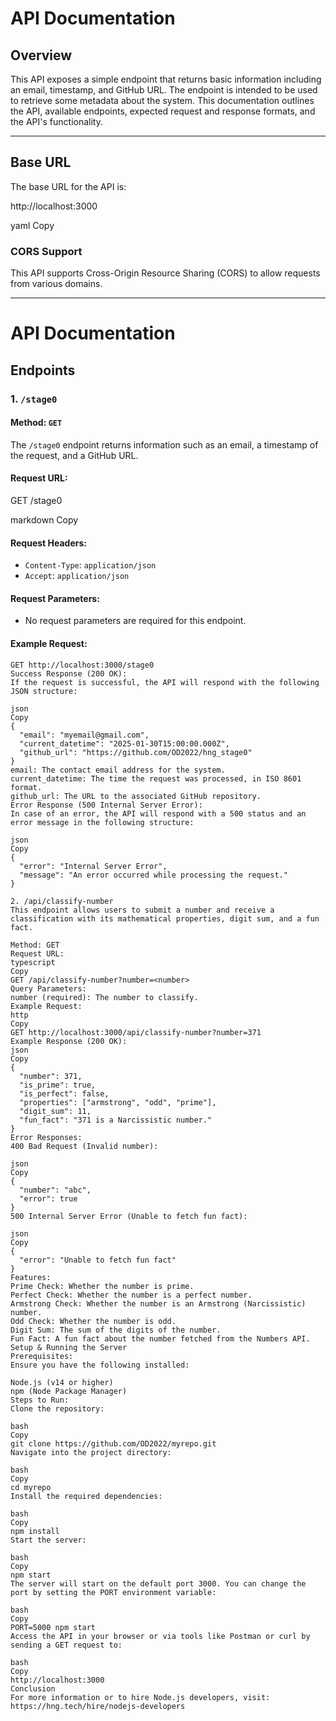 # API Documentation

## Overview

This API exposes a simple endpoint that returns basic information including an email, timestamp, and GitHub URL. The endpoint is intended to be used to retrieve some metadata about the system. This documentation outlines the API, available endpoints, expected request and response formats, and the API's functionality.

---

## Base URL

The base URL for the API is:

http://localhost:3000

yaml
Copy

### CORS Support

This API supports Cross-Origin Resource Sharing (CORS) to allow requests from various domains.

---
# API Documentation

## Endpoints

### 1. `/stage0`

#### Method: `GET`

The `/stage0` endpoint returns information such as an email, a timestamp of the request, and a GitHub URL.

#### Request URL:
GET /stage0

markdown
Copy

#### Request Headers:
- `Content-Type`: `application/json`
- `Accept`: `application/json`

#### Request Parameters:
- No request parameters are required for this endpoint.

#### Example Request:
```http
GET http://localhost:3000/stage0
Success Response (200 OK):
If the request is successful, the API will respond with the following JSON structure:

json
Copy
{
  "email": "myemail@gmail.com",
  "current_datetime": "2025-01-30T15:00:00.000Z",
  "github_url": "https://github.com/OD2022/hng_stage0"
}
email: The contact email address for the system.
current_datetime: The time the request was processed, in ISO 8601 format.
github_url: The URL to the associated GitHub repository.
Error Response (500 Internal Server Error):
In case of an error, the API will respond with a 500 status and an error message in the following structure:

json
Copy
{
  "error": "Internal Server Error",
  "message": "An error occurred while processing the request."
}

2. /api/classify-number
This endpoint allows users to submit a number and receive a classification with its mathematical properties, digit sum, and a fun fact.

Method: GET
Request URL:
typescript
Copy
GET /api/classify-number?number=<number>
Query Parameters:
number (required): The number to classify.
Example Request:
http
Copy
GET http://localhost:3000/api/classify-number?number=371
Example Response (200 OK):
json
Copy
{
  "number": 371,
  "is_prime": true,
  "is_perfect": false,
  "properties": ["armstrong", "odd", "prime"],
  "digit_sum": 11,
  "fun_fact": "371 is a Narcissistic number."
}
Error Responses:
400 Bad Request (Invalid number):

json
Copy
{
  "number": "abc",
  "error": true
}
500 Internal Server Error (Unable to fetch fun fact):

json
Copy
{
  "error": "Unable to fetch fun fact"
}
Features:
Prime Check: Whether the number is prime.
Perfect Check: Whether the number is a perfect number.
Armstrong Check: Whether the number is an Armstrong (Narcissistic) number.
Odd Check: Whether the number is odd.
Digit Sum: The sum of the digits of the number.
Fun Fact: A fun fact about the number fetched from the Numbers API.
Setup & Running the Server
Prerequisites:
Ensure you have the following installed:

Node.js (v14 or higher)
npm (Node Package Manager)
Steps to Run:
Clone the repository:

bash
Copy
git clone https://github.com/OD2022/myrepo.git
Navigate into the project directory:

bash
Copy
cd myrepo
Install the required dependencies:

bash
Copy
npm install
Start the server:

bash
Copy
npm start
The server will start on the default port 3000. You can change the port by setting the PORT environment variable:

bash
Copy
PORT=5000 npm start
Access the API in your browser or via tools like Postman or curl by sending a GET request to:

bash
Copy
http://localhost:3000
Conclusion
For more information or to hire Node.js developers, visit: https://hng.tech/hire/nodejs-developers